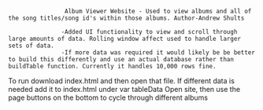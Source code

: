 
                    Album Viewer Website - Used to view albums and all of the song titles/song id's within those albums. Author-Andrew Shults

                   -Added UI functionality to view and scroll through large amounts of data. Rolling window affect used to handle larger sets of data.
                   -If more data was required it would likely be be better to build this differently and use an actual database rather than buildTable function. Currently it handles 10,000 rows fine.

To run download index.html and then open that file.
If different data is needed add it to index.html under var tableData
Open site, then use the page buttons on the bottom to cycle through different albums



